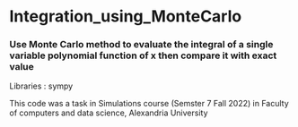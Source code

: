 # Integration_using_MonteCarlo

### Use Monte Carlo method to evaluate the integral of a single variable polynomial function of x then compare it with exact value

Libraries : sympy

This code was a task in Simulations course (Semster 7 Fall 2022) in Faculty of computers and data science, Alexandria University
